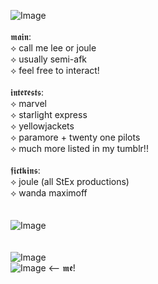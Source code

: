 ![Image](https://github.com/user-attachments/assets/e607a10f-f3ef-4729-a6db-0eb67f09b1b5)
<br />
<br />
𝖒𝖆𝖎𝖓:
<br />
⟡ call me lee or joule <br />
⟡ usually semi-afk <br />
⟡ feel free to interact! <br />
<br />
𝖎𝖓𝖙𝖊𝖗𝖊𝖘𝖙𝖘:
<br />
⟡ marvel <br />
⟡ starlight express <br />
⟡ yellowjackets <br />
⟡ paramore + twenty one pilots <br />
⟡ much more listed in my tumblr!! <br />
<br />
𝖋𝖎𝖈𝖙𝖐𝖎𝖓𝖘:
<br />
⟡ joule (all StEx productions) <br />
⟡ wanda maximoff <br />
<br />
<br />
![Image](https://github.com/user-attachments/assets/e607a10f-f3ef-4729-a6db-0eb67f09b1b5) <br />
<br />
<br />
![Image](https://github.com/user-attachments/assets/f2849bc8-a35e-463d-9bba-4ae3fe7364d5) <br />
![Image](https://github.com/user-attachments/assets/7fa163e2-1e83-47d3-827b-00d5aa799752) <-- 𝖒𝖊! <br />
